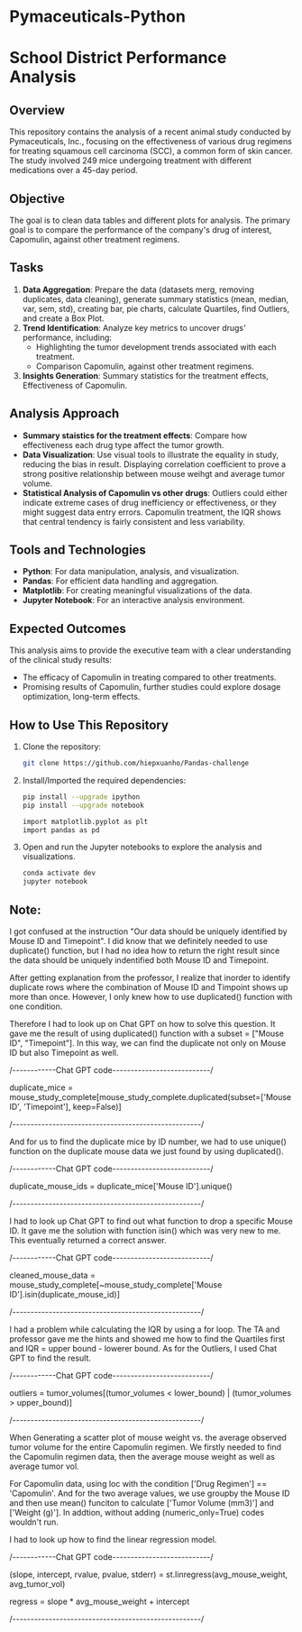 # Pymaceuticals-Python
# School District Performance Analysis

## Overview
This repository contains the analysis of a recent animal study conducted by Pymaceuticals, Inc., focusing on the effectiveness of various drug regimens for treating squamous cell carcinoma (SCC), a common form of skin cancer. The study involved 249 mice undergoing treatment with different medications over a 45-day period.

## Objective
The goal is to clean data tables and different plots for analysis. The primary goal is to compare the performance of the company's drug of interest, Capomulin, against other treatment regimens.


## Tasks
1. **Data Aggregation**: Prepare the data (datasets merg, removing duplicates, data cleaning), generate summary statistics (mean, median, var, sem, std), creating bar, pie charts, calculate Quartiles, find Outliers, and create a Box Plot.
2. **Trend Identification**: Analyze key metrics to uncover drugs' performance, including:
   - Highlighting the tumor development trends associated with each treatment.
   - Comparison Capomulin, against other treatment regimens.
3. **Insights Generation**: Summary statistics for the treatment effects, Effectiveness of Capomulin.

## Analysis Approach
- **Summary staistics for the treatment effects**: Compare how effectiveness each drug type affect the tumor growth.
- **Data Visualization**: Use visual tools to illustrate the equality in study, reducing the bias in result. Displaying correlation coefficient to prove a strong positive relationship between mouse weihgt and average tumor volume.
- **Statistical Analysis of Capomulin vs other drugs**: Outliers could either indicate extreme cases of drug inefficiency or effectiveness, or they might suggest data entry errors. Capomulin treatment, the IQR shows that central tendency is fairly consistent and less variability.
  
## Tools and Technologies
- **Python**: For data manipulation, analysis, and visualization.
- **Pandas**: For efficient data handling and aggregation.
- **Matplotlib**: For creating meaningful visualizations of the data.
- **Jupyter Notebook**: For an interactive analysis environment.

## Expected Outcomes
This analysis aims to provide the executive team with a clear understanding of the clinical study results:
- The efficacy of Capomulin in treating compared to other treatments.
- Promising results of Capomulin, further studies could explore dosage optimization, long-term effects.

## How to Use This Repository
1. Clone the repository:
    ```bash
    git clone https://github.com/hiepxuanho/Pandas-challenge
    
    ```
2. Install/Imported the required dependencies:
    ```bash
    pip install --upgrade ipython
    pip install --upgrade notebook

    import matplotlib.pyplot as plt
    import pandas as pd
    ```
3. Open and run the Jupyter notebooks to explore the analysis and visualizations.
    ```bash
    conda activate dev
    jupyter notebook
    ```

## Note:

I got confused at the instruction "Our data should be uniquely identified by Mouse ID and Timepoint". I did know that we definitely needed to use duplicate() function, but I had no idea how to return the right result since the data should be uniquely indentified both Mouse ID and Timepoint. 

After getting explanation from the professor, I realize that inorder to identify duplicate rows where the combination of Mouse ID and Timpoint shows up more than once. However, I only knew how to use duplicated() function with one condition.

Therefore I had to look up on Chat GPT on how to solve this question. It gave me the result of using duplicated() function with a subset = ["Mouse ID", "Timepoint"]. In this way, we can find the duplicate not only on Mouse ID but also Timepoint as well.

/------------Chat GPT code---------------------------/

duplicate_mice = mouse_study_complete[mouse_study_complete.duplicated(subset=['Mouse ID', 'Timepoint'], keep=False)]

/----------------------------------------------------/

And for us to find the duplicate mice by ID number, we had to use unique() function on the duplicate mouse data we just found by using duplicated().

/------------Chat GPT code---------------------------/

duplicate_mouse_ids = duplicate_mice['Mouse ID'].unique()

/----------------------------------------------------/

I had to look up Chat GPT to find out what function to drop a specific Mouse ID. It gave me the solution with function isin() which was very new to me. This eventually returned a correct answer.

/------------Chat GPT code---------------------------/

cleaned_mouse_data = mouse_study_complete[~mouse_study_complete['Mouse ID'].isin(duplicate_mouse_id)]

/----------------------------------------------------/

I had a problem while calculating the IQR by using a for loop. The TA and professor gave me the hints and showed me how to find the Quartiles first and IQR = upper bound - lowerer bound. As for the Outliers, I used Chat GPT to find the result.

/------------Chat GPT code---------------------------/

outliers = tumor_volumes[(tumor_volumes < lower_bound) | (tumor_volumes > upper_bound)]

/----------------------------------------------------/

When Generating a scatter plot of mouse weight vs. the average observed tumor volume for the entire Capomulin regimen. We firstly needed to find the Capomulin regimen data, then the average mouse weight as well as average tumor vol.

For Capomulin data, using loc with the condition ['Drug Regimen'] == 'Capomulin'. And for the two average values, we use groupby the Mouse ID and then use mean() funciton to calculate ['Tumor Volume (mm3)'] and ['Weight (g)']. In addtion, without adding (numeric_only=True) codes wouldn't run.

I had to look up how to find the linear regression model.

/------------Chat GPT code---------------------------/

(slope, intercept, rvalue, pvalue, stderr) = st.linregress(avg_mouse_weight, avg_tumor_vol)

regress = slope * avg_mouse_weight + intercept

/----------------------------------------------------/


